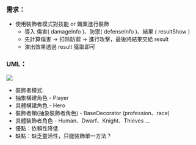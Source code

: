 ### 需求：
- 使用裝飾者模式對技能 or 職業進行裝飾
  - 導入 傷害( damageInfo )、防禦( defenseInfo )、結果 ( resultShow )
  - 先計算傷害 -> 扣除防禦 -> 進行攻擊，最後將結果交給 result 
  - 演出效果透過 result 獲取即可

### UML：
 ![](https://i.imgur.com/Dk9tUky.png)
- 裝飾者模式:
- 抽象構建角色 - Player
- 具體構建角色 - Hero
- 裝飾者類(抽象裝飾者角色) - BaseDecorator (profession、race)
- 具體裝飾者角色 - Human、Dwarf、Knight、Thieves ...
- 優點：依賴性降低
- 缺點：缺乏靈活性，只能裝飾單一方法？